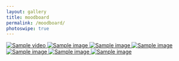 ```yaml
---
layout: gallery
title: moodboard
permalink: /moodboard/
photoswipe: true
---
```



<div class="pswp-gallery" id="gallery">
    <a 
        href="{{site.baseurl}}/images/fooddrive.mp4"
        class="video-link"
        data-pswp-width="360"
        data-pswp-height="600">
        <img src="{{site.baseurl}}/images/fooddrive-thumb.png" alt="Sample video" />
    </a>
    <a 
        href="{{site.baseurl}}/images/changemymind.jpg"
        data-pswp-width="1188"
        data-pswp-height="1200">
        <img src="{{site.baseurl}}/images/changemymind.jpg" alt="Sample image" />
    </a>
    <a 
        href="{{site.baseurl}}/images/pinkshades-transformed-2.jpg"
        data-pswp-width="3216"
        data-pswp-height="3616">
        <img src="{{site.baseurl}}/images/pinkshades-transformed-2.jpg" alt="Sample image" />
    </a>
    <a 
        href="{{site.baseurl}}/images/GbuWSCuXcAM8PD2.jpg"
        data-pswp-width="1536"
        data-pswp-height="2048">
        <img src="{{site.baseurl}}/images/GbuWSCuXcAM8PD2.jpg" alt="Sample image" />
    </a>
    <a 
        href="{{site.baseurl}}/images/changemymind.jpg"
        data-pswp-width="1188"
        data-pswp-height="1200">
        <img src="{{site.baseurl}}/images/changemymind.jpg" alt="Sample image" />
    </a>
    <a 
        href="{{site.baseurl}}/images/changemymind.jpg"
        data-pswp-width="1188"
        data-pswp-height="1200">
        <img src="{{site.baseurl}}/images/changemymind.jpg" alt="Sample image" />
    </a>
    <a 
        href="{{site.baseurl}}/images/changemymind.jpg"
        data-pswp-width="1188"
        data-pswp-height="1200">
        <img src="{{site.baseurl}}/images/changemymind.jpg" alt="Sample image" />
    </a>
</div>

<script>
document.addEventListener('DOMContentLoaded', function() {
    // Create a separate lightbox instance for the video
    const videoLightbox = new PhotoSwipeLightbox({
        pswpModule: PhotoSwipe,
        bgOpacity: 0.9,
        
        // Use a custom data source for the video
        dataSource: [
            {
                html: `<div class="pswp-video-wrapper">
                        <video 
                            src="{{site.baseurl}}/images/fooddrive.mp4"
                            controls
                            playsinline
                            preload="metadata">
                        </video>
                      </div>`,
                width: 360,
                height: 600
            }
        ]
    });

    // Add event handlers for the video lightbox
    videoLightbox.on('uiRegister', function() {
        videoLightbox.pswp.on('openComplete', () => {
            const video = document.querySelector('.pswp-video-wrapper video');
            console.log('Video element after open:', video);
            if (video) {
                video.play().catch(e => console.log('Autoplay prevented:', e));
            }
        });
        
        videoLightbox.pswp.on('close', () => {
            const video = document.querySelector('.pswp-video-wrapper video');
            if (video) {
                video.pause();
            }
        });
    });

    // Initialize video lightbox
    videoLightbox.init();

    // Handle video link click
    document.querySelector('.video-link').addEventListener('click', (e) => {
        e.preventDefault();
        videoLightbox.loadAndOpen(0);
    });

    // Create a separate lightbox for regular images
    const imageLightbox = new PhotoSwipeLightbox({
        gallery: '#gallery',
        children: 'a:not(.video-link)',
        pswpModule: PhotoSwipe
    });

    imageLightbox.init();
});
</script>

